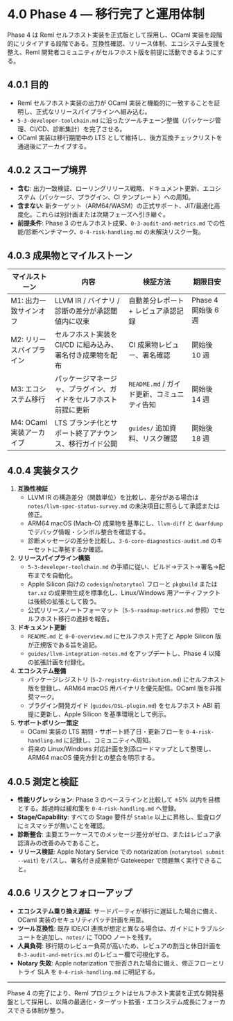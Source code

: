 # 4.0 Phase 4 — 移行完了と運用体制

Phase 4 は Reml セルフホスト実装を正式版として採用し、OCaml 実装を段階的にリタイアする段階である。互換性確認、リリース体制、エコシステム支援を整え、Reml 開発者コミュニティがセルフホスト版を前提に活動できるようにする。

## 4.0.1 目的
- Reml セルフホスト実装の出力が OCaml 実装と機能的に一致することを証明し、正式なリリースパイプラインへ組み込む。
- `5-3-developer-toolchain.md` に沿ったツールチェーン整備（パッケージ管理、CI/CD、診断集計）を完了させる。
- OCaml 実装は移行期間中の LTS として維持し、後方互換チェックリストを通過後にアーカイブする。

## 4.0.2 スコープ境界
- **含む**: 出力一致検証、ローリングリリース戦略、ドキュメント更新、エコシステム（パッケージ、プラグイン、CI テンプレート）への周知。
- **含まない**: 新ターゲット（ARM64/WASM）の正式サポート、JIT/最適化高度化。これらは別計画または次期フェーズへ引き継ぐ。
- **前提条件**: Phase 3 のセルフホスト成果、`0-3-audit-and-metrics.md` での性能/診断ベンチマーク、`0-4-risk-handling.md` の未解決リスク一覧。

## 4.0.3 成果物とマイルストーン
| マイルストーン | 内容 | 検証方法 | 期限目安 |
|----------------|------|----------|----------|
| M1: 出力一致サインオフ | LLVM IR / バイナリ / 診断の差分が承認閾値内に収束 | 自動差分レポート + レビュア承認記録 | Phase 4 開始後 6 週 |
| M2: リリースパイプライン | セルフホスト実装を CI/CD に組み込み、署名付き成果物を配布 | CI 成果物レビュー、署名確認 | 開始後 10 週 |
| M3: エコシステム移行 | パッケージマネージャ、プラグイン、ガイドをセルフホスト前提に更新 | `README.md` / ガイド更新、コミュニティ告知 | 開始後 14 週 |
| M4: OCaml 実装アーカイブ | LTS ブランチ化とサポート終了アナウンス、移行ガイド公開 | `guides/` 追加資料、リスク確認 | 開始後 18 週 |

## 4.0.4 実装タスク
1. **互換性検証**
   - LLVM IR の構造差分（関数単位）を比較し、差分がある場合は `notes/llvm-spec-status-survey.md` の未決項目に照らして承認または修正。
   - ARM64 macOS (Mach-O) 成果物を基準にし、`llvm-diff` と `dwarfdump` でデバッグ情報・シンボル整合を確認する。
   - 診断メッセージの差分を比較し、`3-6-core-diagnostics-audit.md` のキーセットに準拠するか確認。
2. **リリースパイプライン構築**
   - `5-3-developer-toolchain.md` の手順に従い、ビルド→テスト→署名→配布までを自動化。
   - Apple Silicon 向けの `codesign`/`notarytool` フローと `pkgbuild` または `tar.xz` の成果物生成を標準化し、Linux/Windows 用アーティファクトは後続の拡張として扱う。
   - 公式リリースノートフォーマット（`5-5-roadmap-metrics.md` 参照）でセルフホスト移行の進捗を報告。
3. **ドキュメント更新**
   - `README.md` と `0-0-overview.md` にセルフホスト完了と Apple Silicon 版が正規版である旨を追記。
   - `guides/llvm-integration-notes.md` をアップデートし、Phase 4 以降の拡張計画を付録化。
4. **エコシステム整備**
   - パッケージレジストリ (`5-2-registry-distribution.md`) にセルフホスト版を登録し、ARM64 macOS 用バイナリを優先配信。OCaml 版を非推奨マーク。
   - プラグイン開発ガイド (`guides/DSL-plugin.md`) をセルフホスト ABI 前提に更新し、Apple Silicon を基準環境として例示。
5. **サポートポリシー策定**
   - OCaml 実装の LTS 期間・サポート終了日・更新フローを `0-4-risk-handling.md` に記録し、コミュニティへ周知。
   - 将来の Linux/Windows 対応計画を別添ロードマップとして整理し、ARM64 macOS 優先方針との整合を明示する。

## 4.0.5 測定と検証
- **性能リグレッション**: Phase 3 のベースラインと比較して ±5% 以内を目標とする。超過時は緩和策を `0-4-risk-handling.md` へ登録。
- **Stage/Capability**: すべての Stage 要件が `Stable` 以上に昇格し、監査ログにミスマッチが無いことを確認。
- **診断整合**: 主要エラーケースでのメッセージ差分がゼロ、またはレビュア承認済みの改善のみであること。
- **リリース検証**: Apple Notary Service での notarization (`notarytool submit --wait`) をパスし、署名付き成果物が Gatekeeper で問題無く実行できること。

## 4.0.6 リスクとフォローアップ
- **エコシステム乗り換え遅延**: サードパーティが移行に遅延した場合に備え、OCaml 実装のセキュリティパッチ計画を用意。
- **ツール互換性**: 既存 IDE/CI 連携が想定と異なる場合は、ガイドにトラブルシュートを追加し、`notes/` に TODO ノートを残す。
- **人員負荷**: 移行期のレビュー負荷が高いため、レビュアの割当と休日計画を `0-3-audit-and-metrics.md` のレビュー欄で可視化する。
- **Notary 失敗**: Apple notarization で拒否された場合に備え、修正フローとリトライ SLA を `0-4-risk-handling.md` に明記する。

---

Phase 4 の完了により、Reml プロジェクトはセルフホスト実装を正式な開発基盤として採用し、以降の最適化・ターゲット拡張・エコシステム成長にフォーカスできる体制が整う。
